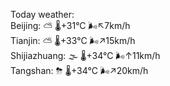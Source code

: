 Today weather:  
Beijing: ⛅️  🌡️+31°C 🌬️↖7km/h  
Tianjin: ⛅️  🌡️+33°C 🌬️↗15km/h  
Shijiazhuang: 🌫  🌡️+34°C 🌬️↑11km/h  
Tangshan: ⛈   🌡️+34°C 🌬️↗20km/h  

